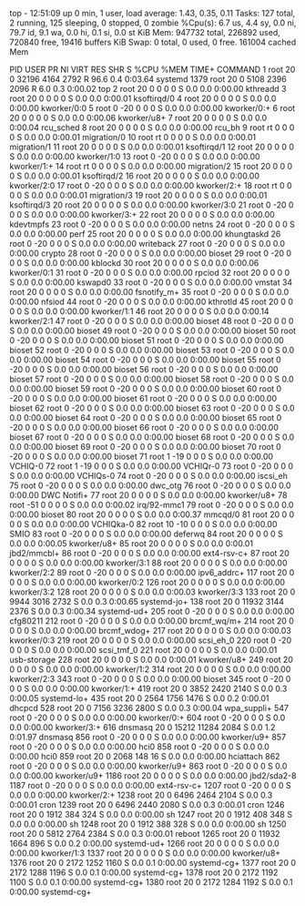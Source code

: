 top - 12:51:09 up 0 min,  1 user,  load average: 1.43, 0.35, 0.11
Tasks: 127 total,   2 running, 125 sleeping,   0 stopped,   0 zombie
%Cpu(s):  6.7 us,  4.4 sy,  0.0 ni, 79.7 id,  9.1 wa,  0.0 hi,  0.1 si,  0.0 st
KiB Mem:    947732 total,   226892 used,   720840 free,    19416 buffers
KiB Swap:        0 total,        0 used,        0 free.   161004 cached Mem

  PID USER      PR  NI    VIRT    RES    SHR S  %CPU %MEM     TIME+ COMMAND
    1 root      20   0   32196   4164   2792 R  96.6  0.4   0:03.64 systemd
 1379 root      20   0    5108   2396   2096 R   6.0  0.3   0:00.02 top
    2 root      20   0       0      0      0 S   0.0  0.0   0:00.00 kthreadd
    3 root      20   0       0      0      0 S   0.0  0.0   0:00.01 ksoftirqd/0
    4 root      20   0       0      0      0 S   0.0  0.0   0:00.00 kworker/0:0
    5 root       0 -20       0      0      0 S   0.0  0.0   0:00.00 kworker/0:+
    6 root      20   0       0      0      0 S   0.0  0.0   0:00.06 kworker/u8+
    7 root      20   0       0      0      0 S   0.0  0.0   0:00.04 rcu_sched
    8 root      20   0       0      0      0 S   0.0  0.0   0:00.00 rcu_bh
    9 root      rt   0       0      0      0 S   0.0  0.0   0:00.01 migration/0
   10 root      rt   0       0      0      0 S   0.0  0.0   0:00.01 migration/1
   11 root      20   0       0      0      0 S   0.0  0.0   0:00.01 ksoftirqd/1
   12 root      20   0       0      0      0 S   0.0  0.0   0:00.00 kworker/1:0
   13 root       0 -20       0      0      0 S   0.0  0.0   0:00.00 kworker/1:+
   14 root      rt   0       0      0      0 S   0.0  0.0   0:00.00 migration/2
   15 root      20   0       0      0      0 S   0.0  0.0   0:00.01 ksoftirqd/2
   16 root      20   0       0      0      0 S   0.0  0.0   0:00.00 kworker/2:0
   17 root       0 -20       0      0      0 S   0.0  0.0   0:00.00 kworker/2:+
   18 root      rt   0       0      0      0 S   0.0  0.0   0:00.01 migration/3
   19 root      20   0       0      0      0 S   0.0  0.0   0:00.01 ksoftirqd/3
   20 root      20   0       0      0      0 S   0.0  0.0   0:00.00 kworker/3:0
   21 root       0 -20       0      0      0 S   0.0  0.0   0:00.00 kworker/3:+
   22 root      20   0       0      0      0 S   0.0  0.0   0:00.00 kdevtmpfs
   23 root       0 -20       0      0      0 S   0.0  0.0   0:00.00 netns
   24 root       0 -20       0      0      0 S   0.0  0.0   0:00.00 perf
   25 root      20   0       0      0      0 S   0.0  0.0   0:00.00 khungtaskd
   26 root       0 -20       0      0      0 S   0.0  0.0   0:00.00 writeback
   27 root       0 -20       0      0      0 S   0.0  0.0   0:00.00 crypto
   28 root       0 -20       0      0      0 S   0.0  0.0   0:00.00 bioset
   29 root       0 -20       0      0      0 S   0.0  0.0   0:00.00 kblockd
   30 root      20   0       0      0      0 S   0.0  0.0   0:00.06 kworker/0:1
   31 root       0 -20       0      0      0 S   0.0  0.0   0:00.00 rpciod
   32 root      20   0       0      0      0 S   0.0  0.0   0:00.00 kswapd0
   33 root       0 -20       0      0      0 S   0.0  0.0   0:00.00 vmstat
   34 root      20   0       0      0      0 S   0.0  0.0   0:00.00 fsnotify_m+
   35 root       0 -20       0      0      0 S   0.0  0.0   0:00.00 nfsiod
   44 root       0 -20       0      0      0 S   0.0  0.0   0:00.00 kthrotld
   45 root      20   0       0      0      0 S   0.0  0.0   0:00.00 kworker/1:1
   46 root      20   0       0      0      0 S   0.0  0.0   0:00.14 kworker/2:1
   47 root       0 -20       0      0      0 S   0.0  0.0   0:00.00 bioset
   48 root       0 -20       0      0      0 S   0.0  0.0   0:00.00 bioset
   49 root       0 -20       0      0      0 S   0.0  0.0   0:00.00 bioset
   50 root       0 -20       0      0      0 S   0.0  0.0   0:00.00 bioset
   51 root       0 -20       0      0      0 S   0.0  0.0   0:00.00 bioset
   52 root       0 -20       0      0      0 S   0.0  0.0   0:00.00 bioset
   53 root       0 -20       0      0      0 S   0.0  0.0   0:00.00 bioset
   54 root       0 -20       0      0      0 S   0.0  0.0   0:00.00 bioset
   55 root       0 -20       0      0      0 S   0.0  0.0   0:00.00 bioset
   56 root       0 -20       0      0      0 S   0.0  0.0   0:00.00 bioset
   57 root       0 -20       0      0      0 S   0.0  0.0   0:00.00 bioset
   58 root       0 -20       0      0      0 S   0.0  0.0   0:00.00 bioset
   59 root       0 -20       0      0      0 S   0.0  0.0   0:00.00 bioset
   60 root       0 -20       0      0      0 S   0.0  0.0   0:00.00 bioset
   61 root       0 -20       0      0      0 S   0.0  0.0   0:00.00 bioset
   62 root       0 -20       0      0      0 S   0.0  0.0   0:00.00 bioset
   63 root       0 -20       0      0      0 S   0.0  0.0   0:00.00 bioset
   64 root       0 -20       0      0      0 S   0.0  0.0   0:00.00 bioset
   65 root       0 -20       0      0      0 S   0.0  0.0   0:00.00 bioset
   66 root       0 -20       0      0      0 S   0.0  0.0   0:00.00 bioset
   67 root       0 -20       0      0      0 S   0.0  0.0   0:00.00 bioset
   68 root       0 -20       0      0      0 S   0.0  0.0   0:00.00 bioset
   69 root       0 -20       0      0      0 S   0.0  0.0   0:00.00 bioset
   70 root       0 -20       0      0      0 S   0.0  0.0   0:00.00 bioset
   71 root       1 -19       0      0      0 S   0.0  0.0   0:00.00 VCHIQ-0
   72 root       1 -19       0      0      0 S   0.0  0.0   0:00.00 VCHIQr-0
   73 root       0 -20       0      0      0 S   0.0  0.0   0:00.00 VCHIQs-0
   74 root       0 -20       0      0      0 S   0.0  0.0   0:00.00 iscsi_eh
   75 root       0 -20       0      0      0 S   0.0  0.0   0:00.00 dwc_otg
   76 root       0 -20       0      0      0 S   0.0  0.0   0:00.00 DWC Notifi+
   77 root      20   0       0      0      0 S   0.0  0.0   0:00.00 kworker/u8+
   78 root     -51   0       0      0      0 S   0.0  0.0   0:00.02 irq/92-mmc1
   79 root       0 -20       0      0      0 S   0.0  0.0   0:00.00 bioset
   80 root      20   0       0      0      0 S   0.0  0.0   0:00.37 mmcqd/0
   81 root      20   0       0      0      0 S   0.0  0.0   0:00.00 VCHIQka-0
   82 root      10 -10       0      0      0 S   0.0  0.0   0:00.00 SMIO
   83 root       0 -20       0      0      0 S   0.0  0.0   0:00.00 deferwq
   84 root      20   0       0      0      0 S   0.0  0.0   0:00.05 kworker/u8+
   85 root      20   0       0      0      0 S   0.0  0.0   0:00.01 jbd2/mmcbl+
   86 root       0 -20       0      0      0 S   0.0  0.0   0:00.00 ext4-rsv-c+
   87 root      20   0       0      0      0 S   0.0  0.0   0:00.00 kworker/3:1
   88 root      20   0       0      0      0 S   0.0  0.0   0:00.00 kworker/2:2
   89 root       0 -20       0      0      0 S   0.0  0.0   0:00.00 ipv6_addrc+
  117 root      20   0       0      0      0 S   0.0  0.0   0:00.00 kworker/0:2
  126 root      20   0       0      0      0 S   0.0  0.0   0:00.00 kworker/3:2
  128 root      20   0       0      0      0 S   0.0  0.0   0:00.03 kworker/3:3
  133 root      20   0    9944   3016   2732 S   0.0  0.3   0:00.65 systemd-jo+
  138 root      20   0   11932   3144   2376 S   0.0  0.3   0:00.34 systemd-ud+
  205 root       0 -20       0      0      0 S   0.0  0.0   0:00.00 cfg80211
  212 root       0 -20       0      0      0 S   0.0  0.0   0:00.00 brcmf_wq/m+
  214 root      20   0       0      0      0 S   0.0  0.0   0:00.00 brcmf_wdog+
  217 root      20   0       0      0      0 S   0.0  0.0   0:00.03 kworker/0:3
  219 root      20   0       0      0      0 S   0.0  0.0   0:00.00 scsi_eh_0
  220 root       0 -20       0      0      0 S   0.0  0.0   0:00.00 scsi_tmf_0
  221 root      20   0       0      0      0 S   0.0  0.0   0:00.01 usb-storage
  228 root      20   0       0      0      0 S   0.0  0.0   0:00.01 kworker/u8+
  249 root      20   0       0      0      0 S   0.0  0.0   0:00.00 kworker/1:2
  314 root      20   0       0      0      0 S   0.0  0.0   0:00.00 kworker/2:3
  343 root       0 -20       0      0      0 S   0.0  0.0   0:00.00 bioset
  345 root       0 -20       0      0      0 S   0.0  0.0   0:00.00 kworker/1:+
  419 root      20   0    3852   2420   2140 S   0.0  0.3   0:00.05 systemd-lo+
  435 root      20   0    2564   1756   1476 S   0.0  0.2   0:00.01 dhcpcd
  528 root      20   0    7156   3236   2800 S   0.0  0.3   0:00.04 wpa_suppli+
  547 root       0 -20       0      0      0 S   0.0  0.0   0:00.00 kworker/0:+
  604 root       0 -20       0      0      0 S   0.0  0.0   0:00.00 kworker/3:+
  616 dnsmasq   20   0   15212  11284   2084 S   0.0  1.2   0:01.97 dnsmasq
  856 root       0 -20       0      0      0 S   0.0  0.0   0:00.00 kworker/u9+
  857 root       0 -20       0      0      0 S   0.0  0.0   0:00.00 hci0
  858 root       0 -20       0      0      0 S   0.0  0.0   0:00.00 hci0
  859 root      20   0    2068    148     16 S   0.0  0.0   0:00.00 hciattach
  862 root       0 -20       0      0      0 S   0.0  0.0   0:00.00 kworker/u9+
  863 root       0 -20       0      0      0 S   0.0  0.0   0:00.00 kworker/u9+
 1186 root      20   0       0      0      0 S   0.0  0.0   0:00.00 jbd2/sda2-8
 1187 root       0 -20       0      0      0 S   0.0  0.0   0:00.00 ext4-rsv-c+
 1207 root       0 -20       0      0      0 S   0.0  0.0   0:00.00 kworker/2:+
 1238 root      20   0    6496   2464   2104 S   0.0  0.3   0:00.01 cron
 1239 root      20   0    6496   2440   2080 S   0.0  0.3   0:00.01 cron
 1246 root      20   0    1912    384    324 S   0.0  0.0   0:00.00 sh
 1247 root      20   0    1912    408    348 S   0.0  0.0   0:00.00 sh
 1248 root      20   0    1912    388    328 S   0.0  0.0   0:00.00 sh
 1250 root      20   0    5812   2764   2384 S   0.0  0.3   0:00.01 reboot
 1265 root      20   0   11932   1664    896 S   0.0  0.2   0:00.00 systemd-ud+
 1266 root      20   0       0      0      0 S   0.0  0.0   0:00.00 kworker/1:3
 1337 root      20   0       0      0      0 S   0.0  0.0   0:00.00 kworker/u8+
 1376 root      20   0    2172   1252   1160 S   0.0  0.1   0:00.00 systemd-cg+
 1377 root      20   0    2172   1288   1196 S   0.0  0.1   0:00.00 systemd-cg+
 1378 root      20   0    2172   1192   1100 S   0.0  0.1   0:00.00 systemd-cg+
 1380 root      20   0    2172   1284   1192 S   0.0  0.1   0:00.00 systemd-cg+

